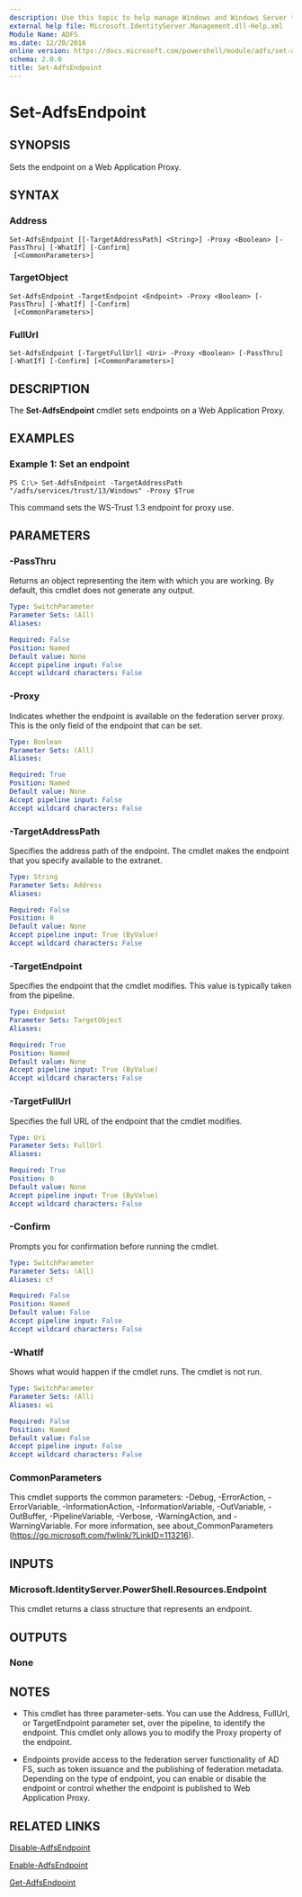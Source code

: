 ```yaml
---
description: Use this topic to help manage Windows and Windows Server technologies with Windows PowerShell.
external help file: Microsoft.IdentityServer.Management.dll-Help.xml
Module Name: ADFS
ms.date: 12/20/2016
online version: https://docs.microsoft.com/powershell/module/adfs/set-adfsendpoint?view=windowsserver2016-ps&wt.mc_id=ps-gethelp
schema: 2.0.0
title: Set-AdfsEndpoint
---
```


# Set-AdfsEndpoint

## SYNOPSIS
Sets the endpoint on a Web Application Proxy.

## SYNTAX

### Address
```
Set-AdfsEndpoint [[-TargetAddressPath] <String>] -Proxy <Boolean> [-PassThru] [-WhatIf] [-Confirm]
 [<CommonParameters>]
```

### TargetObject
```
Set-AdfsEndpoint -TargetEndpoint <Endpoint> -Proxy <Boolean> [-PassThru] [-WhatIf] [-Confirm]
 [<CommonParameters>]
```

### FullUrl
```
Set-AdfsEndpoint [-TargetFullUrl] <Uri> -Proxy <Boolean> [-PassThru] [-WhatIf] [-Confirm] [<CommonParameters>]
```

## DESCRIPTION
The **Set-AdfsEndpoint** cmdlet sets endpoints on a Web Application Proxy.

## EXAMPLES

### Example 1: Set an endpoint
```
PS C:\> Set-AdfsEndpoint -TargetAddressPath "/adfs/services/trust/13/Windows" -Proxy $True
```

This command sets the WS-Trust 1.3 endpoint for proxy use.

## PARAMETERS

### -PassThru
Returns an object representing the item with which you are working.
By default, this cmdlet does not generate any output.

```yaml
Type: SwitchParameter
Parameter Sets: (All)
Aliases: 

Required: False
Position: Named
Default value: None
Accept pipeline input: False
Accept wildcard characters: False
```

### -Proxy
Indicates whether the endpoint is available on the federation server proxy.
This is the only field of the endpoint that can be set.

```yaml
Type: Boolean
Parameter Sets: (All)
Aliases: 

Required: True
Position: Named
Default value: None
Accept pipeline input: False
Accept wildcard characters: False
```

### -TargetAddressPath
Specifies the address path of the endpoint.
The cmdlet makes the endpoint that you specify available to the extranet.

```yaml
Type: String
Parameter Sets: Address
Aliases: 

Required: False
Position: 0
Default value: None
Accept pipeline input: True (ByValue)
Accept wildcard characters: False
```

### -TargetEndpoint
Specifies the endpoint that the cmdlet modifies.
This value is typically taken from the pipeline.

```yaml
Type: Endpoint
Parameter Sets: TargetObject
Aliases: 

Required: True
Position: Named
Default value: None
Accept pipeline input: True (ByValue)
Accept wildcard characters: False
```

### -TargetFullUrl
Specifies the full URL of the endpoint that the cmdlet modifies.

```yaml
Type: Uri
Parameter Sets: FullUrl
Aliases: 

Required: True
Position: 0
Default value: None
Accept pipeline input: True (ByValue)
Accept wildcard characters: False
```

### -Confirm
Prompts you for confirmation before running the cmdlet.

```yaml
Type: SwitchParameter
Parameter Sets: (All)
Aliases: cf

Required: False
Position: Named
Default value: False
Accept pipeline input: False
Accept wildcard characters: False
```

### -WhatIf
Shows what would happen if the cmdlet runs.
The cmdlet is not run.

```yaml
Type: SwitchParameter
Parameter Sets: (All)
Aliases: wi

Required: False
Position: Named
Default value: False
Accept pipeline input: False
Accept wildcard characters: False
```

### CommonParameters
This cmdlet supports the common parameters: -Debug, -ErrorAction, -ErrorVariable, -InformationAction, -InformationVariable, -OutVariable, -OutBuffer, -PipelineVariable, -Verbose, -WarningAction, and -WarningVariable. For more information, see about_CommonParameters (https://go.microsoft.com/fwlink/?LinkID=113216).

## INPUTS

### Microsoft.IdentityServer.PowerShell.Resources.Endpoint
This cmdlet returns a class structure that represents an endpoint.

## OUTPUTS

### None

## NOTES
* This cmdlet has three parameter-sets. You can use the Address, FullUrl, or TargetEndpoint parameter set, over the pipeline, to identify the endpoint. This cmdlet only allows you to modify the Proxy property of the endpoint.

* Endpoints provide access to the federation server functionality of AD FS, such as token issuance and the publishing of federation metadata.
Depending on the type of endpoint, you can enable or disable the endpoint or control whether the endpoint is published to Web Application Proxy.

## RELATED LINKS

[Disable-AdfsEndpoint](./Disable-AdfsEndpoint.md)

[Enable-AdfsEndpoint](./Enable-AdfsEndpoint.md)

[Get-AdfsEndpoint](./Get-AdfsEndpoint.md)

